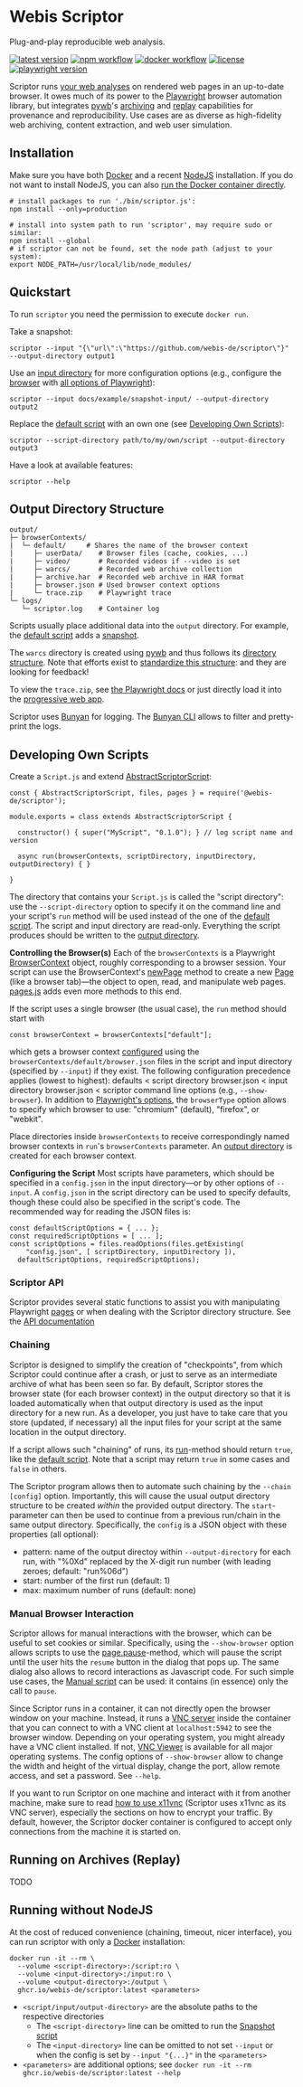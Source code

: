 Webis Scriptor
==============
Plug-and-play reproducible web analysis.

[![latest version](https://img.shields.io/github/v/tag/webis-de/scriptor?label=latest&sort=semver)](https://github.com/webis-de/scriptor)
[![npm workflow](https://img.shields.io/github/workflow/status/webis-de/scriptor/Publish%20to%20NPM?label=nodejs)](https://www.npmjs.com/package/@webis-de/scriptor)
[![docker workflow](https://img.shields.io/github/workflow/status/webis-de/scriptor/Publish%20to%20GitHub%20Packages?label=docker)](https://github.com/webis-de/scriptor/pkgs/container/scriptor)
[![license](https://img.shields.io/github/license/webis-de/scriptor)](https://github.com/webis-de/scriptor/blob/main/LICENSE)
[![playwright version](https://img.shields.io/github/package-json/dependency-version/webis-de/scriptor/dev/playwright)](https://playwright.dev/)

Scriptor runs [your web analyses](#developing-own-scripts) on rendered web pages in an up-to-date browser. It owes much of its power to the [Playwright](https://playwright.dev/) browser automation library, but integrates [pywb](https://github.com/webrecorder/pywb)'s [archiving](#output-directory-structure) and [replay](#running-on-archives-replay) capabilities for provenance and reproducibility. Use cases are as diverse as high-fidelity web archiving, content extraction, and web user simulation.



Installation
------------
Make sure you have both [Docker](https://docs.docker.com/get-docker/) and a recent [NodeJS](https://nodejs.dev/learn/how-to-install-nodejs) installation. If you do not want to install NodeJS, you can also [run the Docker container directly](#running-without-nodejs).
```
# install packages to run './bin/scriptor.js':
npm install --only=production

# install into system path to run 'scriptor', may require sudo or similar:
npm install --global
# if scriptor can not be found, set the node path (adjust to your system):
export NODE_PATH=/usr/local/lib/node_modules/
```



Quickstart
----------
To run `scriptor` you need the permission to execute `docker run`.

Take a snapshot:
```
scriptor --input "{\"url\":\"https://github.com/webis-de/scriptor\"}" --output-directory output1
```

Use an [input directory](https://github.com/webis-de/scriptor/tree/main/docs/example/snapshot-input) for more configuration options (e.g., configure the [browser](https://github.com/webis-de/scriptor/blob/main/docs/example/snapshot-input/browserContexts/default/browser.json) with [all options of Playwright](https://playwright.dev/docs/api/class-browsertype#browser-type-launch-persistent-context)):
```
scriptor --input docs/example/snapshot-input/ --output-directory output2
```

Replace the [default script](https://github.com/webis-de/scriptor/blob/main/scripts/Snapshot-0.1.0/Script.js) with an own one (see [Developing Own Scripts](#developing-own-scripts)):
```
scriptor --script-directory path/to/my/own/script --output-directory output3
```

Have a look at available features:
```
scriptor --help
```



Output Directory Structure
--------------------------
```
output/
├─ browserContexts/
|  └─ default/     # Shares the name of the browser context
|     ├─ userData/    # Browser files (cache, cookies, ...)
|     ├─ video/       # Recorded videos if --video is set
|     ├─ warcs/       # Recorded web archive collection
|     ├─ archive.har  # Recorded web archive in HAR format
|     ├─ browser.json # Used browser context options
|     └─ trace.zip    # Playwright trace
└─ logs/
   └─ scriptor.log    # Container log
```
Scripts usually place additional data into the `output` directory. For example, the [default script](https://github.com/webis-de/scriptor/blob/main/scripts/Snapshot-0.1.0/Script.js) adds a [snapshot](#snapshots).

The `warcs` directory is created using [pywb](https://github.com/webrecorder/pywb) and thus follows its [directory structure](https://pywb.readthedocs.io/en/latest/manual/configuring.html#directory-structure). Note that efforts exist to [standardize this structure](https://github.com/webrecorder/wacz-spec): and they are looking for feedback!

To view the `trace.zip`, see [the Playwright docs](https://playwright.dev/docs/trace-viewer#viewing-the-trace) or just directly load it into the [progressive web app](https://trace.playwright.dev/).

Scriptor uses [Bunyan](https://github.com/trentm/node-bunyan) for logging. The [Bunyan CLI](https://github.com/trentm/node-bunyan#cli-usage) allows to filter and pretty-print the logs.



Developing Own Scripts
----------------------
Create a `Script.js` and extend [AbstractScriptorScript](https://github.com/webis-de/scriptor/blob/main/lib/AbstractScriptorScript.js):
```
const { AbstractScriptorScript, files, pages } = require('@webis-de/scriptor');

module.exports = class extends AbstractScriptorScript {

  constructor() { super("MyScript", "0.1.0"); } // log script name and version
  
  async run(browserContexts, scriptDirectory, inputDirectory, outputDirectory) { }

}
```
The directory that contains your `Script.js` is called the "script directory": use the `--script-directory` option to specify it on the command line and your script's `run` method will be used instead of the one of the [default script](https://github.com/webis-de/scriptor/blob/main/scripts/Snapshot-0.1.0/Script.js). The script and input directory are read-only. Everything the script produces should be written to the [output directory](#output-directory-structure).

**Controlling the Browser(s)**
Each of the `browserContexts` is a Playwright [BrowserContext](https://playwright.dev/docs/api/class-browsercontext) object, roughly corresponding to a browser session. Your script can use the BrowserContext's [newPage](https://playwright.dev/docs/api/class-browsercontext#browser-context-new-page) method to create a new [Page](https://playwright.dev/docs/api/class-page) (like a browser tab)—the object to open, read, and manipulate web pages. [pages.js](#pagesjs) adds even more methods to this end.

If the script uses a single browser (the usual case), the `run` method should start with
```
const browserContext = browserContexts["default"];
```
which gets a browser context [configured](https://playwright.dev/docs/api/class-browsertype#browser-type-launch-persistent-context) using the `browserContexts/default/browser.json` files in the script and input directory (specified by `--input`) if they exist. The following configuration precedence applies (lowest to highest): defaults < script directory browser.json < input directory browser.json < scriptor command line options (e.g., `--show-browser`). In addition to [Playwright's options](https://playwright.dev/docs/api/class-browsertype#browser-type-launch-persistent-context), the `browserType` option allows to specify which browser to use: "chromium" (default), "firefox", or "webkit".

Place directories inside `browserContexts` to receive correspondingly named browser contexts in `run`'s `browserContexts` parameter. An [output directory](#output-directory-structure) is created for each browser context.

**Configuring the Script**
Most scripts have parameters, which should be specified in a `config.json` in the input directory—or by other options of `--input`. A `config.json` in the script directory can be used to specify defaults, though these could also be specified in the script's code. The recommended way for reading the JSON files is:
```
const defaultScriptOptions = { ... };
const requiredScriptOptions = [ ... ];
const scriptOptions = files.readOptions(files.getExisting(
    "config.json", [ scriptDirectory, inputDirectory ]),
  defaultScriptOptions, requiredScriptOptions);
```


### Scriptor API
Scriptor provides several static functions to assist you with manipulating Playwright [pages](https://playwright.dev/docs/api/class-page) or when dealing with the Scriptor directory structure. See the [API documentation](https://webis.de/scriptor/api/)


### Chaining
Scriptor is designed to simplify the creation of "checkpoints", from which Scriptor could continue after a crash, or just to serve as an intermediate archive of what has been seen so far. By default, Scriptor stores the browser state (for each browser context) in the output directory so that it is loaded automatically when that output directory is used as the input directory for a new run. As a developer, you just have to take care that you store (updated, if necessary) all the input files for your script at the same location in the output directory.

If a script allows such "chaining" of runs, its [run](https://webis.de/scriptor/api/#abstractscriptorscriptrun)-method should return `true`, like the [default script](https://github.com/webis-de/scriptor/blob/main/scripts/Snapshot-0.1.0/Script.js). Note that a script may return `true` in some cases and `false` in others.

The Scriptor program allows then to automate such chaining by the `--chain [config]` option. Importantly, this will cause the usual output directory structure to be created *within* the provided output directory. The `start`-parameter can then be used to continue from a previous run/chain in the same output directory. Specifically, the `config` is a JSON object with these properties (all optional):
- pattern: name of the output directoy within `--output-directory` for each run, with "%0Xd" replaced by the X-digit run number (with leading zeroes; default: "run%06d")
- start: number of the first run (default: 1)
- max: maximum number of runs (default: none)


### Manual Browser Interaction
Scriptor allows for manual interactions with the browser, which can be useful to set cookies or similar. Specifically, using the `--show-browser` option allows scripts to use the [page.pause](https://playwright.dev/docs/api/class-page#page-pause)-method, which will pause the script until the user hits the `resume` button in the dialog that pops up. The same dialog also allows to record interactions as Javascript code. For such simple use cases, the [Manual script](https://github.com/webis-de/scriptor/blob/development/scripts/Manual-0.1.0/Script.js) can be used: it contains (in essence) only the call to `pause`.

Since Scriptor runs in a container, it can not directly open the browser window on your machine. Instead, it runs a [VNC server](https://en.wikipedia.org/wiki/Virtual_Network_Computing) inside the container that you can connect to with a VNC client at `localhost:5942` to see the browser window. Depending on your operating system, you might already have a VNC client installed. If not, [VNC Viewer](https://www.realvnc.com/de/connect/download/viewer/) is available for all major operating systems. The config options of `--show-browser` allow to change the width and height of the virtual display, change the port, allow remote access, and set a password. See `--help`.

If you want to run Scriptor on one machine and interact with it from another machine, make sure to read  [how to use x11vnc](https://github.com/LibVNC/x11vnc#how-to-use-x11vnc) (Scriptor uses x11vnc as its VNC server), especially the sections on how to encrypt your traffic. By default, however, the Scriptor docker container is configured to accept only connections from the machine it is started on.


Running on Archives (Replay)
----------------------------
TODO



Running without NodeJS
----------------------
At the cost of reduced convenience (chaining, timeout, nicer interface), you can run scriptor with only a [Docker](https://docs.docker.com/get-docker/) installation:
```
docker run -it --rm \
  --volume <script-directory>:/script:ro \
  --volume <input-directory>:/input:ro \
  --volume <output-directory>:/output \
  ghcr.io/webis-de/scriptor:latest <parameters>
```
- `<script/input/output-directory>` are the absolute paths to the respective directories
  - The `<script-directory>` line can be omitted to run the [Snapshot script](https://github.com/webis-de/scriptor/blob/main/scripts/Snapshot-0.1.0/Script.js)
  - The `<input-directory>` line can be omitted to not set `--input` or when the config is set by `--input "{...}"` in the `<parameters>`
- `<parameters>` are additional options; see `docker run -it --rm ghcr.io/webis-de/scriptor:latest --help`

